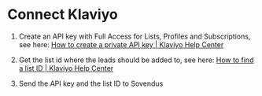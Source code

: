 # Connect Klaviyo

1. Create an API key with Full Access for Lists, Profiles and Subscriptions, see here: [How to create a private API key | Klaviyo Help Center ](https://help.klaviyo.com/hc/en-us/articles/7423954176283)

2. Get the list id where the leads should be added to, see here: [How to find a list ID | Klaviyo Help Center](https://help.klaviyo.com/hc/en-us/articles/115005078647) 

2. Send the API key and the list ID to Sovendus